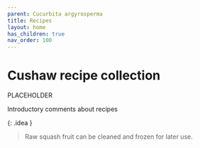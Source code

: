 ```yaml
---
parent: Cucurbita argyrosperma
title: Recipes
layout: home
has_children: true
nav_order: 100
---
```


# Cushaw recipe collection

PLACEHOLDER

Introductory comments about recipes

{: .idea }
> Raw squash fruit can be cleaned and frozen for later use.


